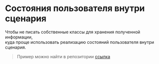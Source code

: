 #  Состояния пользователя внутри сценария
Чтобы не писать собственные классы для хранения полученной информации,  
куда проще использовать реализацию состояний пользователя внутри сценария.
> Пример можно найти в репозитории [ссылка](https://github.com/eternnoir/pyTelegramBotAPI/blob/master/examples/custom_states.py)